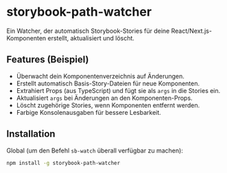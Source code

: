 # storybook-path-watcher

Ein Watcher, der automatisch Storybook-Stories für deine React/Next.js-Komponenten erstellt, aktualisiert und löscht.

## Features (Beispiel)

-   Überwacht dein Komponentenverzeichnis auf Änderungen.
-   Erstellt automatisch Basis-Story-Dateien für neue Komponenten.
-   Extrahiert Props (aus TypeScript) und fügt sie als `args` in die Stories ein.
-   Aktualisiert `args` bei Änderungen an den Komponenten-Props.
-   Löscht zugehörige Stories, wenn Komponenten entfernt werden.
-   Farbige Konsolenausgaben für bessere Lesbarkeit.

## Installation

Global (um den Befehl `sb-watch` überall verfügbar zu machen):
```bash
npm install -g storybook-path-watcher